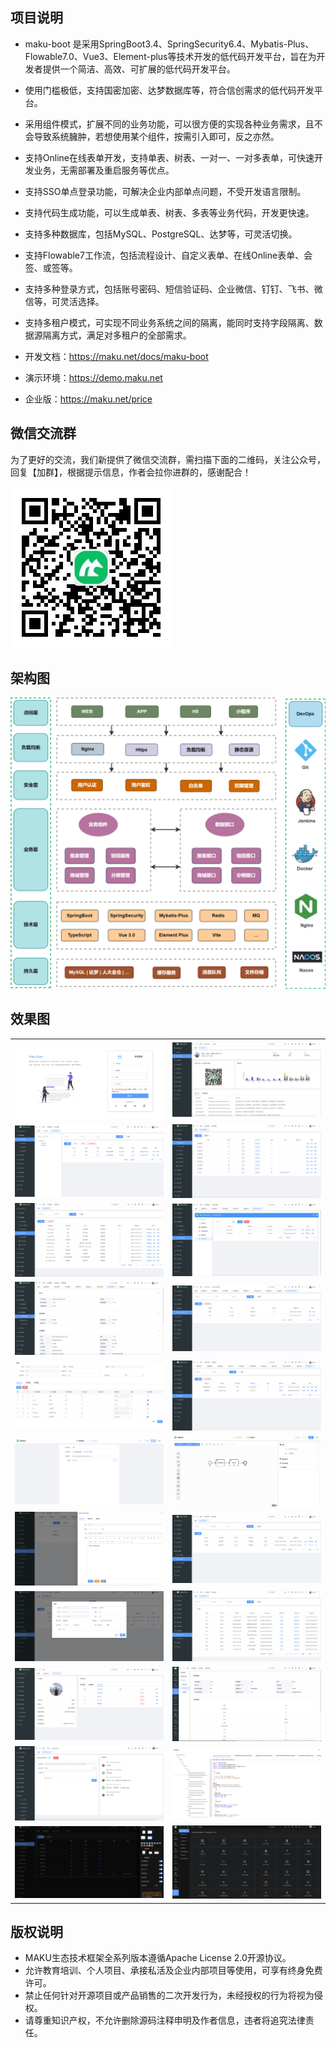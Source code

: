 ## 项目说明

- maku-boot 是采用SpringBoot3.4、SpringSecurity6.4、Mybatis-Plus、Flowable7.0、Vue3、Element-plus等技术开发的低代码开发平台，旨在为开发者提供一个简洁、高效、可扩展的低代码开发平台。
- 使用门槛极低，支持国密加密、达梦数据库等，符合信创需求的低代码开发平台。
- 采用组件模式，扩展不同的业务功能，可以很方便的实现各种业务需求，且不会导致系统臃肿，若想使用某个组件，按需引入即可，反之亦然。
- 支持Online在线表单开发，支持单表、树表、一对一、一对多表单，可快速开发业务，无需部署及重启服务等优点。
- 支持SSO单点登录功能，可解决企业内部单点问题，不受开发语言限制。
- 支持代码生成功能，可以生成单表、树表、多表等业务代码，开发更快速。
- 支持多种数据库，包括MySQL、PostgreSQL、达梦等，可灵活切换。
- 支持Flowable7工作流，包括流程设计、自定义表单、在线Online表单、会签、或签等。
- 支持多种登录方式，包括账号密码、短信验证码、企业微信、钉钉、飞书、微信等，可灵活选择。
- 支持多租户模式，可实现不同业务系统之间的隔离，能同时支持字段隔离、数据源隔离方式，满足对多租户的全部需求。

- 开发文档：https://maku.net/docs/maku-boot
- 演示环境：https://demo.maku.net
- 企业版：https://maku.net/price

## 微信交流群

为了更好的交流，我们新提供了微信交流群，需扫描下面的二维码，关注公众号，回复【加群】，根据提示信息，作者会拉你进群的，感谢配合！

![输入图片说明](images/qrcode.png)


## 架构图

![输入图片说明](images/0.png)

## 效果图

<table>
    <tr>
        <td><img src="images/1.png"/></td>
        <td><img src="images/2.png"/></td>
    </tr>
    <tr>
        <td><img src="images/3.png"/></td>
        <td><img src="images/4.png"/></td>
    </tr>
    <tr>
        <td><img src="images/5.png"/></td>
        <td><img src="images/6.png"/></td>
    </tr>
    <tr>
        <td><img src="images/7.png"/></td>
        <td><img src="images/8.png"/></td>
    </tr>
    <tr>
        <td><img src="images/9.png"/></td>
        <td><img src="images/10.png"/></td>
    </tr>
    <tr>
        <td><img src="images/11.png"/></td>
        <td><img src="images/12.png"/></td>
    </tr>
    <tr>
        <td><img src="images/13.png"/></td>
        <td><img src="images/14.png"/></td>
    </tr>
    <tr>
        <td><img src="images/15.png"/></td>
        <td><img src="images/16.png"/></td>
    </tr>
    <tr>
        <td><img src="images/17.png"/></td>
        <td><img src="images/18.png"/></td>
    </tr>
    <tr>
        <td><img src="images/21.png"/></td>
        <td><img src="images/22.png"/></td>
    </tr>
    <tr>
        <td><img src="images/19.png"/></td>
        <td><img src="images/20.png"/></td>
    </tr>
</table>



## 版权说明
- MAKU生态技术框架全系列版本遵循Apache License 2.0开源协议。
- 允许教育培训、个人项目、承接私活及企业内部项目等使用，可享有终身免费许可。
- 禁止任何针对开源项目或产品销售的二次开发行为，未经授权的行为将视为侵权。
- 请尊重知识产权，不允许删除源码注释申明及作者信息，违者将追究法律责任。
